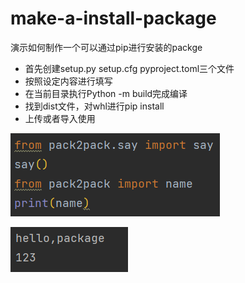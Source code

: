 # make-a-install-package
演示如何制作一个可以通过pip进行安装的packge
- 首先创建setup.py setup.cfg pyproject.toml三个文件
- 按照设定内容进行填写
- 在当前目录执行Python -m build完成编译
- 找到dist文件，对whl进行pip install
- 上传或者导入使用

![img.png](icon/img.png)


![img.png](icon/img_.png)


